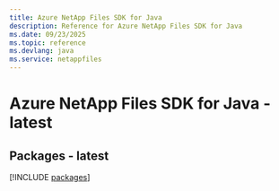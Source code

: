 ```yaml
---
title: Azure NetApp Files SDK for Java
description: Reference for Azure NetApp Files SDK for Java
ms.date: 09/23/2025
ms.topic: reference
ms.devlang: java
ms.service: netappfiles
---
```

# Azure NetApp Files SDK for Java - latest
## Packages - latest
[!INCLUDE [packages](netapp-files-index.md)]
